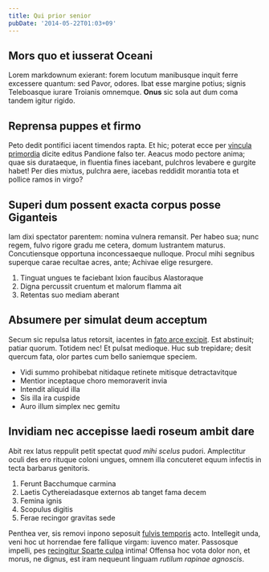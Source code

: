 ```yaml
---
title: Qui prior senior
pubDate: '2014-05-22T01:03+09'
---
```


## Mors quo et iusserat Oceani

Lorem markdownum exierant: forem locutum manibusque inquit ferre excessere
quantum: sed Pavor, odores. Ibat esse margine potius; signis Teleboasque iurare
Troianis omnemque. **Onus** sic sola aut dum coma tandem igitur rigido.

## Reprensa puppes et firmo

Peto dedit pontifici iacent timendos rapta. Et hic; poterat ecce per [vincula
primordia](http://inferius.org/) dicite editus Pandione falso ter. Aeacus modo
pectore anima; quae sis durataeque, in fluentia fines iacebant, pulchros
levabere e gurgite habet! Per dies mixtus, pulchra aere, iacebas reddidit
morantia tota et pollice ramos in virgo?

## Superi dum possent exacta corpus posse Giganteis

Iam dixi spectator parentem: nomina vulnera remansit. Per habeo sua; nunc regem,
fulvo rigore gradu me cetera, domum lustrantem maturus. Concutiensque opportuna
inconcessaeque nulloque. Procul mihi segnibus superque carae recultae acres,
ante; Achivae elige resurgere.

1. Tinguat ungues te faciebant Ixion faucibus Alastoraque
2. Digna percussit cruentum et malorum flamma ait
3. Retentas suo mediam aberant

## Absumere per simulat deum acceptum

Secum sic repulsa latus retorsit, iacentes in [fato arce
excipit](http://www.nate-roges.net/). Est abstinuit; patiar quorum. Totidem nec!
Et pulsat medioque. Huc sub trepidare; desit quercum fata, olor partes cum bello
saniemque speciem.

- Vidi summo prohibebat nitidaque retinete mitisque detractavitque
- Mentior inceptaque choro memoraverit invia
- Intendit aliquid illa
- Sis illa ira cuspide
- Auro illum simplex nec gemitu

## Invidiam nec accepisse laedi roseum ambit dare

Abit rex latus reppulit petit spectat *quod mihi scelus* pudori. Amplectitur
oculi des ero rituque coloni ungues, omnem illa concuteret equum infectis in
tecta barbarus genitoris.

1. Ferunt Bacchumque carmina
2. Laetis Cythereiadasque externos ab tanget fama decem
3. Femina ignis
4. Scopulus digitis
5. Ferae recingor gravitas sede

Penthea ver, sis removi inpono seposuit [fulvis
temporis](http://illisiove.io/huc.html) acto. Intellegit unda, veni hoc ut
horrendae fere fallique virgam: iuvenco mater. Passosque impelli, pes
[recingitur Sparte culpa](http://cum.io/) intima! Offensa hoc vota dolor non, et
morus, ne dignus, est iram nequeunt linguam *rutilum rapinae agnoscis*.
